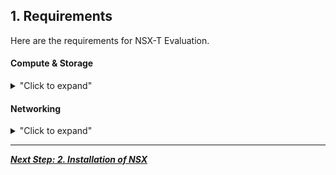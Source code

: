 
## 1. Requirements

Here are the requirements for NSX-T Evaluation.

#### Compute & Storage

<details>
<summary>"Click to expand"</summary>

<p align="center">
  <img width=75% height=75% src="/docs/assets/Graphics/1.1.Pre-Req Compute.jpg">
</p>

| Compute          | Number | Version |                                                      Download                                                       |
|:-----------------|:------:|:-------:|:-------------------------------------------------------------------------------------------------------------------:|
| vCenter          |   1    |   7.0   |  [download link](https://my.vmware.com/en/web/vmware/info/slug/datacenter_cloud_infrastructure/vmware_vsphere/7_0)  |
| vCenter-Cluster  |   1+   |   n/a   |                                                         n/a                                                         |
| ESXi per Cluster |   2+   |   7.0   | [download link xxx](https://my.vmware.com/en/web/vmware/info/slug/networking_security/vmware_nsx_t_data_center/2_x) |
| CPU per ESXi     |   8+   |   n/a   |                                                         n/a                                                         |
| RAM per ESXi     | 64GB+  |   n/a   |                                                         n/a                                                         |
| NIC per ESXi     |   2+   |   n/a   |                                                         n/a                                                         |

| Storage | Shared storage - Recommended for live vMotion tests |
|:--------|:---------------------------------------------------:|
| Size    |                       500 GB                        |

</details>


#### Networking

<details>
<summary>"Click to expand"</summary>

<p align="center">
  <img width=75% height=75% src="/docs/assets/Graphics/1.2.Pre-Req Networking.jpg">
</p>

| VLAN       |  Number   | Description                                                                                                   |
|:-----------|:---------:|:--------------------------------------------------------------------------------------------------------------|
| Management |  VLAN 11  | VLAN where Management is running (vCenter / ESXi-Mgt / future NSX-Mgr / future EdgeNode-Mgt)                  |
| Web        | VLAN 3104 | VLAN where Web VMs will run (for Security only test)                                                          |
| Overlay    |  VLAN 12  | VLAN where future NSX Logical Switches Overlay will run in                                                    |
| External   | VLAN 3103 | VLAN where future NSX Logical Router will connect to provide "North/South" or "Logical/Physical" connectivity |


| Physical Router |                                                                                                         |
|:----------------|:--------------------------------------------------------------------------------------------------------|
| Interface       | 1 interface on each of those VLAN                                                                       |
|                 | *Note: Since overlay will run only in VLAN30, there is no need to enable large MTU on router interface* |

</details>


---

[***Next Step: 2. Installation of NSX***](/docs/2-Installation.md)
